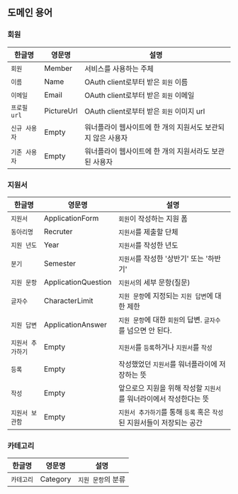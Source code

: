 ## 도메인 용어

### 회원

| 한글명 | 영문명 | 설명 |
| --- | --- | --- |
| `회원` | Member | 서비스를 사용하는 주체 |
| `이름` | Name | OAuth client로부터 받은 `회원` 이름 |
| `이메일` | Email | OAuth client로부터 받은 `회원` 이메일 |
| `프로필 url` | PictureUrl | OAuth client로부터 받은 `회원` 이미지 url |
| `신규 사용자` | Empty | 워너플라이 웹사이트에 한 개의 지원서도 보관되지 않은 사용자 |
| `기존 사용자` | Empty | 워너플라이 웹사이트에 한 개의 지원서라도 보관된 사용자 |

### 지원서

| 한글명 | 영문명 | 설명 |
| --- | --- | --- |
| `지원서` | ApplicationForm | `회원`이 작성하는 지원 폼 |
| `동아리명` | Recruter | `지원서`를 제출할 단체 |
| `지원 년도` | Year | `지원서`를 작성한 년도 |
| `분기` | Semester | `지원서`를 작성한 '상반기' 또는 '하반기' |
| `지원 문항` | ApplicationQuestion | `지원서`의 세부 문항(질문) |
| `글자수` | CharacterLimit | `지원 문항`에 지정되는 `지원 답변`에 대한 제한 |
| `지원 답변` | ApplicationAnswer | `지원 문항`에 대한 `회원`의 답변. `글자수`를 넘으면 안 된다. |
| `지원서 추가하기` | Empty | `지원서`를 `등록`하거나 `지원서`를 `작성` |
| `등록` | Empty | 작성했었던 `지원서`를 워너플라이에 저장하는 뜻|
| `작성` | Empty | 앞으로으 지원을 위해 작성할 `지원서`를 워너라이에서 작성한다는 뜻|
| `지원서 보관함` | Empty | `지원서 추가하기`를 통해 `등록` 혹은 `작성` 된 지원서들이 저장되는 공간|

### 카테고리

| 한글명 | 영문명 | 설명 |
| --- | --- | --- |
| `카테고리` | Category | `지원 문항`의 분류 |
